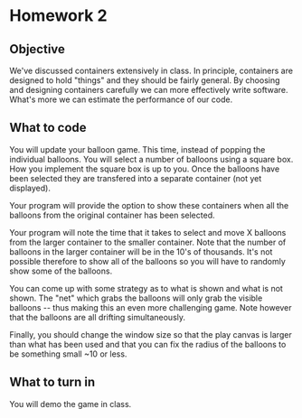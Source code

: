 # Homework 2

## Objective

We've discussed containers extensively in class. In principle, containers are designed to hold "things" and they should be fairly general.  By choosing and designing containers carefully we can more effectively write software.  What's more we can estimate the performance of our code.

## What to code

You will update your balloon game.  This time, instead of popping the individual balloons.  You will select a number of balloons using a square box.  How you implement the square box is up to you.  Once the balloons have been selected they are transfered into a separate container (not yet displayed).

Your program will provide the option to show these containers when all the balloons from the original container has been selected.

Your program will note the time that it takes to select and move X balloons from the larger container to the smaller container.  Note that the number of balloons in the larger container will be in the 10's of thousands.  It's not possible therefore to show all of the balloons so you will have to randomly show some of the balloons.

You can come up with some strategy as to what is shown and what is not shown.  The "net" which grabs the balloons will only grab the visible balloons -- thus making this an even more challenging game.  Note however that the balloons are all drifting simultaneously.

Finally, you should change the window size so that the play canvas is larger than what has been used and that you can fix the radius of the balloons to be something small ~10 or less.

## What to turn in

You will demo the game in class.


